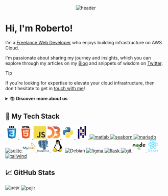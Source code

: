   <p align="center">
  <img src="https://github.com/PeJiR/CSS-Masterclass/blob/main/images/ai-typing.gif?raw=true" alt="header"  width="500px" height="450px"/> 
 </p>


# Hi, I'm Roberto!

I’m a [Freelance Web Developer](https://www.linkedin.com/in/pejir/) who enjoys building infrastructure on AWS Cloud.

I'm passionate about sharing my journey and insights, which you can explore through my articles on my [Blog](https://towardsthecloud.com/blog) and snippets of wisdom on [Twitter](https://twitter.com/dannysteenman).

> [!TIP]
> If you're looking for expertise to elevate your cloud infrastructure, then don't hesitate to get in [touch with me](https://towardsthecloud.com/contact)!
>
> <details><summary>📚 <strong>Discover more about us</strong></summary>
>
> <br/> 
>
> StackWiseStudio is a one-person agency with over 9 years of extensive hands-on experience in architecting and building highly scalable distributed systems on AWS Cloud using Infrastructure as Code for startups and enterprises.
>
> *Maximize your development speed by harnessing our expertise in crafting high-performance Cloud infrastructures.*
>
> #### Why Choose Towards the Cloud?
>
> - **Expertise in AWS CDK**: Leverage the full power of AWS Cloud Development Kit (AWS CDK) with our deep expertise. We architect and build infrastructure as code (IaC) solutions that are maintainable, scalable, and fully automated.
> - **Tailored Solutions**: Your business is unique, and so are your cloud needs. We provide personalized consultations and solutions tailored to perfectly align with your project requirements and business goals.
> - **Cost-Effective and Efficient**: Benefit from our streamlined processes and deep AWS knowledge to optimize costs without compromising on performance or security.
> - **One-on-One Attention**: As a one-person agency, Towards the Cloud guarantees you receive dedicated support and expertise directly from an AWS Cloud Engineer. This ensures high-quality deliverables and swift decision-making.<br/>
> - **Seamless CI/CD**: Empower your team to manage infrastructure changes confidently and efficiently through Pull Requests, leveraging the full power of GitHub Actions.
>
> <a href="https://towardsthecloud.com/contact"><img alt="Schedule introduction call" src="https://img.shields.io/badge/schedule%20introduction%20call-success.svg?style=for-the-badge"/></a>
> </details>


## 🥞 My Tech Stack
 
<p align="left"> <a href="https://www.w3schools.com/css/" target="_blank" rel="noreferrer"> <img src="https://raw.githubusercontent.com/devicons/devicon/master/icons/css3/css3-original-wordmark.svg" alt="css3" width="40" height="40"/>
<a href="https://www.w3.org/html/" target="_blank" rel="noreferrer"> <img src="https://raw.githubusercontent.com/devicons/devicon/master/icons/html5/html5-original-wordmark.svg" alt="html5" width="40" height="40"/> </a>
<a href="https://developer.mozilla.org/en-US/docs/Web/JavaScript" target="_blank" rel="noreferrer"> <img src="https://raw.githubusercontent.com/devicons/devicon/master/icons/javascript/javascript-original.svg" alt="javascript" width="40" height="40"/> </a>
<a href="https://d3js.org/" target="_blank" rel="noreferrer"> <img src="https://raw.githubusercontent.com/devicons/devicon/master/icons/d3js/d3js-original.svg" alt="d3js" width="40" height="40"/> </a> <a href="https://www.linux.org/" target="_blank" rel="noreferrer"> 
<a href="https://www.python.org" target="_blank" rel="noreferrer"> <img src="https://raw.githubusercontent.com/devicons/devicon/master/icons/python/python-original.svg" alt="python" width="40" height="40"/> </a>
<a href="https://pandas.pydata.org/" target="_blank" rel="noreferrer"> <img src="https://raw.githubusercontent.com/devicons/devicon/2ae2a900d2f041da66e950e4d48052658d850630/icons/pandas/pandas-original.svg" alt="pandas" width="40" height="40"/> </a>
<a href="https://www.mathworks.com/" target="_blank" rel="noreferrer"> <img src="https://upload.wikimedia.org/wikipedia/commons/2/21/Matlab_Logo.png" alt="matlab" width="40" height="40"/> </a> 
<a href="https://seaborn.pydata.org/" target="_blank" rel="noreferrer"> <img src="https://seaborn.pydata.org/_images/logo-mark-lightbg.svg" alt="seaborn" width="40" height="40"/> </a> 
<a href="https://mariadb.org/" target="_blank" rel="noreferrer"> <img src="https://www.vectorlogo.zone/logos/mariadb/mariadb-icon.svg" alt="mariadb" width="40" height="40"/> </a> 
<a href="https://www.sqlite.org/" target="_blank" rel="noreferrer"> <img src="https://www.vectorlogo.zone/logos/sqlite/sqlite-icon.svg" alt="sqlite" width="40" height="40"/> </a> 
<a href="https://www.mysql.com/" target="_blank" rel="noreferrer"> <img src="https://raw.githubusercontent.com/devicons/devicon/master/icons/mysql/mysql-original-wordmark.svg" alt="mysql" width="40" height="40"/> </a>
<a href="https://www.postgresql.org" target="_blank" rel="noreferrer"> <img src="https://raw.githubusercontent.com/devicons/devicon/master/icons/postgresql/postgresql-original-wordmark.svg" alt="postgresql" width="40" height="40"/> </a> 
<img src="https://raw.githubusercontent.com/devicons/devicon/master/icons/linux/linux-original.svg" alt="linux" width="40" height="40"/> </a>
<img src="https://cdn.jsdelivr.net/gh/devicons/devicon@latest/icons/debian/debian-original-wordmark.svg" alt="Debian" width="40" height="40"/> </a>
<a href="https://www.figma.com/" target="_blank" rel="noreferrer"> <img src="https://www.vectorlogo.zone/logos/figma/figma-icon.svg" alt="figma" width="40" height="40"/> </a>
<a href="https://flask.palletsprojects.com/" target="_blank" rel="noreferrer"> <img src="https://www.vectorlogo.zone/logos/pocoo_flask/pocoo_flask-icon.svg" alt="flask" width="40" height="40"/> </a>
<a href="https://git-scm.com/" target="_blank" rel="noreferrer"><img src="https://www.vectorlogo.zone/logos/git-scm/git-scm-icon.svg" alt="git" width="40" height="40"/> </a> 
<a href="https://nodejs.org" target="_blank" rel="noreferrer"> <img src="https://raw.githubusercontent.com/devicons/devicon/master/icons/nodejs/nodejs-original-wordmark.svg" alt="nodejs" width="40" height="40"/> </a> 
<a href="https://reactjs.org/" target="_blank" rel="noreferrer"> <img src="https://raw.githubusercontent.com/devicons/devicon/master/icons/react/react-original-wordmark.svg" alt="react" width="40" height="40"/> </a> <a href="https://tailwindcss.com/" target="_blank" rel="noreferrer"> <img src="https://www.vectorlogo.zone/logos/tailwindcss/tailwindcss-icon.svg" alt="tailwind" width="40" height="40"/> </a> 
</p>


 

## 📈 GitHub Stats

<p><img align="left" src="https://github-readme-stats.vercel.app/api/top-langs?username=pejir&show_icons=true&locale=en&layout=compact" alt="pejir" /></p>

<p>&nbsp;<img align="center" src="https://github-readme-stats.vercel.app/api?username=pejir&show_icons=true&locale=en" alt="pejir" /></p>
 <!---
<p><img align="center" src="https://github-readme-streak-stats.herokuapp.com/?user=pejir&" alt="pejir"/></p>

<p align="left"> <img src="https://komarev.com/ghpvc/?username=pejir&label=Profile%20views&color=0e75b6&style=flat" alt="pejir" /> </p>

## 👾 Socials

[![](https://img.shields.io/badge/X-000000?style=for-the-badge&logo=x&logoColor=white)](https://twitter.com/dannysteenman)
[![](https://img.shields.io/badge/LinkedIn-0077B5?style=for-the-badge&logo=linkedin&logoColor=white)](https://www.linkedin.com/in/pejir/)
[![](https://img.shields.io/badge/Towards_the_Cloud-3693F3?style=for-the-badge&logo=iCloud&logoColor=white)](https://towardsthecloud.com)
[![](https://komarev.com/ghpvc/?username=dannysteenman&style=for-the-badge&color=red&abbreviated=true)](https://github.com/PeJiR)




 
 
  <h3 align="left">Connect with me:</h3>
<p align="left">
<a href="https://linkedin.com/in/pejir" target="blank"><img align="center" src="https://raw.githubusercontent.com/rahuldkjain/github-profile-readme-generator/master/src/images/icons/Social/linked-in-alt.svg" alt="linkedin" height="30" width="40" /></a>
<a href="https://www.freecodecamp.org/Pejir" target="blank"><img align="center" src="https://camo.githubusercontent.com/5e76869b5eaa7b5be75a510f7641ebc8fa7a294ec38b9cd118dfbd980e5e7ef9/68747470733a2f2f6d656469612e6c6963646e2e636f6d2f646d732f696d6167652f43344530424151474c4b6a334a48636f6630772f636f6d70616e792d6c6f676f5f3130305f3130302f302f313633303633393638343939372f667265655f636f64655f63616d705f6c6f676f3f653d3137323030353132303026763d6265746126743d462d74544e314d32655779654e6f5547785768514a7279735272516f6e636b32504a4a5578457061663463" alt="freecodecamp" height="30" width="30" /></a>

 
 


<!---<a href="https://stackoverflow.com/users/21598175" target="blank"><img align="center" src="https://raw.githubusercontent.com/rahuldkjain/github-profile-readme-generator/master/src/images/icons/Social/stack-overflow.svg" alt="21598175" height="30" width="40" /></a>
<a href="https://kaggle.com/robertoperezjimenenz" target="blank"><img align="center" src="https://raw.githubusercontent.com/rahuldkjain/github-profile-readme-generator/master/src/images/icons/Social/kaggle.svg" alt="robertoperezjimenenz" height="30" width="40" /></a>
<a href="https://www.codechef.com/users/pejir84" target="blank"><img align="center" src="https://cdn.jsdelivr.net/npm/simple-icons@3.1.0/icons/codechef.svg" alt="pejir84" height="30" width="40" /></a>
<a href="https://www.hackerrank.com/pejir84" target="blank"><img align="center" src="https://raw.githubusercontent.com/rahuldkjain/github-profile-readme-generator/master/src/images/icons/Social/hackerrank.svg" alt="pejir84" height="30" width="40" /></a>
<a href="https://www.leetcode.com/pejir" target="blank"><img align="center" src="https://raw.githubusercontent.com/rahuldkjain/github-profile-readme-generator/master/src/images/icons/Social/leet-code.svg" alt="pejir" height="30" width="40" /></a>
<a href="https://www.hackerearth.com/@pejir" target="blank"><img align="center" src="https://raw.githubusercontent.com/rahuldkjain/github-profile-readme-generator/master/src/images/icons/Social/hackerearth.svg" alt="@pejir" height="30" width="40" /></a>--->

</p>

 



 <!---
 https://rahuldkjain.github.io/gh-profile-readme-generator/
 --->
